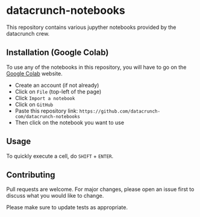 # datacrunch-notebooks

This repository contains various jupyther notebooks provided by the datacrunch crew.

## Installation (Google Colab)

To use any of the notebooks in this repository, you will have to go on the [Google Colab](https://colab.research.google.com/) website.

- Create an account (if not already)
- Click on `File` (top-left of the page)
- Click `Import a notebook`
- Click on `GitHub`
- Paste this repository link: `https://github.com/datacrunch-com/datacrunch-notebooks`
- Then click on the notebook you want to use

## Usage

To quickly execute a cell, do `SHIFT` + `ENTER`.

## Contributing

Pull requests are welcome. For major changes, please open an issue first to discuss what you would like to change.

Please make sure to update tests as appropriate.